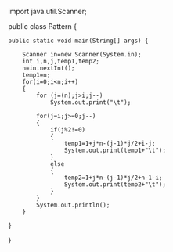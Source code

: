 import java.util.Scanner;

public class Pattern {

	public static void main(String[] args) {
		
		Scanner in=new Scanner(System.in);
		int i,n,j,temp1,temp2;
		n=in.nextInt();
		temp1=n;
		for(i=0;i<n;i++)
		{
			for (j=(n);j>i;j--)
				System.out.print("\t");
		
			for(j=i;j>=0;j--)
			{
				if(j%2!=0)
				{
					temp1=1+j*n-(j-1)*j/2+i-j;
					System.out.print(temp1+"\t");					
				}
				else 
				{
					temp2=1+j*n-(j-1)*j/2+n-1-i;
					System.out.print(temp2+"\t");					
				}		
			}					
			System.out.println();	
		}

	}

}
